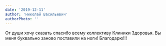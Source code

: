 ```yaml
---
date: '2019-12-11'
author: 'Николай Васильевич'
authorPhoto: ''
---
```

От души хочу сказать спасибо всему коллективу Клиники Здоровья.
Вы меня буквально заново поставили на ноги! Благодарю!!!